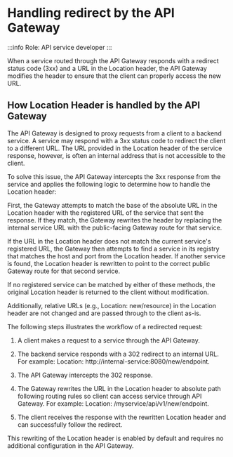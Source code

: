 # Handling redirect by the API Gateway
:::info Role: API service developer
:::

When a service routed through the API Gateway responds with a redirect status code (3xx) and a URL in the Location header, the API Gateway modifies the header to ensure that the client can properly access the new URL.

## How Location Header is handled by the API Gateway
The API Gateway is designed to proxy requests from a client to a backend service. A service may respond with a 3xx status code to redirect the client to a different URL. The URL provided in the Location header of the service response, however, is often an internal address that is not accessible to the client.

To solve this issue, the API Gateway intercepts the 3xx response from the service and applies the following logic to determine how to handle the Location header:

First, the Gateway attempts to match the base of the absolute URL in the Location header with the registered URL of the service that sent the response. If they match, the Gateway rewrites the header by replacing the internal service URL with the public-facing Gateway route for that service.

If the URL in the Location header does not match the current service's registered URL, the Gateway then attempts to find a service in its registry that matches the host and port from the Location header. If another service is found, the Location header is rewritten to point to the correct public Gateway route for that second service.

If no registered service can be matched by either of these methods, the original Location header is returned to the client without modification.

Additionally, relative URLs (e.g., Location: new/resource) in the Location header are not changed and are passed through to the client as-is.

The following steps illustrates the workflow of a redirected request:

1. A client makes a request to a service through the API Gateway.

2. The backend service responds with a 302 redirect to an internal URL. For example: Location: http://internal-service:8080/new/endpoint.

3. The API Gateway intercepts the 302 response.

4. The Gateway rewrites the URL in the Location header to absolute path following routing rules so client can access service through API Gateway. For example: Location: /myservice/api/v1/new/endpoint.

5. The client receives the response with the rewritten Location header and can successfully follow the redirect.

This rewriting of the Location header is enabled by default and requires no additional configuration in the API Gateway.